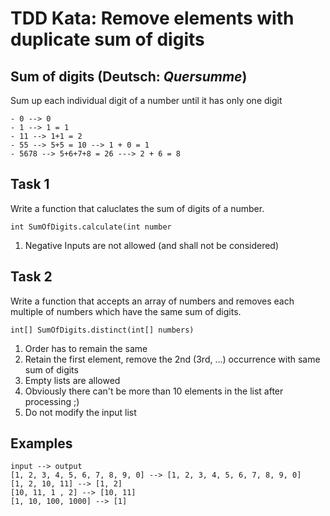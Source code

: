 # TDD Kata: Remove elements with duplicate sum of digits

## Sum of digits (Deutsch: _Quersumme_)

Sum up each individual digit of a number until it has only one digit

```
- 0 --> 0
- 1 --> 1 = 1
- 11 --> 1+1 = 2
- 55 --> 5+5 = 10 --> 1 + 0 = 1
- 5678 --> 5+6+7+8 = 26 ---> 2 + 6 = 8
```

## Task 1

Write a function that caluclates the sum of digits of a number.

`int SumOfDigits.calculate(int number`

1. Negative Inputs are not allowed (and shall not be considered)


## Task 2

Write a function that accepts an array of numbers and removes each multiple of numbers which have the same sum of digits.

`int[] SumOfDigits.distinct(int[] numbers)`

1. Order has to remain the same
2. Retain the first element, remove the 2nd (3rd, ...) occurrence with same sum of digits
3. Empty lists are allowed
4. Obviously there can't be more than 10 elements in the list after processing ;)
5. Do not modify the input list

## Examples

```
input --> output
[1, 2, 3, 4, 5, 6, 7, 8, 9, 0] --> [1, 2, 3, 4, 5, 6, 7, 8, 9, 0]
[1, 2, 10, 11] --> [1, 2]
[10, 11, 1 , 2] --> [10, 11]
[1, 10, 100, 1000] --> [1]
 ```